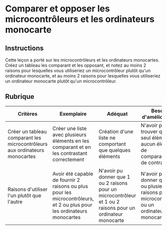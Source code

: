 # Comparer et opposer les microcontrôleurs et les ordinateurs monocarte

## Instructions

Cette leçon a porté sur les microcontrôleurs et les ordinateurs monocartes. Créez un tableau les comparant et les opposant, et notez au moins 2 raisons pour lesquelles vous utiliseriez un microcontrôleur plutôt qu'un ordinateur monocarte, et au moins 2 raisons pour lesquelles vous utiliseriez un ordinateur monocarte plutôt qu'un microcontrôleur.

## Rubrique

| Critères | Exemplaire | Adéquat | Besoin d'amélioration |
| -------- | --------- | -------- | ----------------- |
| Créer un tableau comparant les microcontrôleurs aux ordinateurs monocartes | Créer une liste avec plusieurs éléments en les comparant et en les contrastant correctement | Création d'une liste ne comportant que quelques éléments | N'avoir pu trouver qu'un seul élément ou aucun élément de comparaison et de contraste |
| Raisons d'utiliser l'un plutôt que l'autre | Avoir été capable de fournir 2 raisons ou plus pour les microcontrôleurs, et 2 ou plus pour les ordinateurs monocartes | N'avoir pu donner que 1 ou 2 raisons pour un microcontrôleur et 1 ou 2 raisons pour un ordinateur monocarte | N'avoir pas pu donner qu'une ou plusieurs raisons pour un microcontrôleur ou un ordinateur monocarte |
